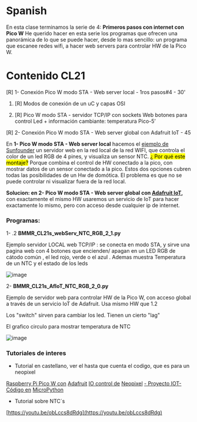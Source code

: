 # Spanish

En esta clase terminamos la serie de 4: **Primeros pasos con internet con Pico W**
He querido hacer en esta serie los programas que ofrecen una panorámica de lo que se puede hacer, desde lo mas sencillo: un programa que escanee redes wifi, a hacer web servers para controlar HW de la Pico W.

# Contenido CL21

[R] 1- Conexión Pico W modo STA - Web server local - 1ros pasos#4 - 30'

1. [R] Modos de conexión de un uC y capas OSI 

2. [R] Pico W modo STA - servidor TCP/IP con sockets Web botones  para control Led + información cambiante: temperatura Pico-5’

[R] 2- Conexión Pico W modo STA - Web server global con Adafruit IoT - 45

En **1- Pico W modo STA - Web server local** hacemos el [ejemplo de Sunfounder](https://docs.sunfounder.com/projects/kepler-kit/en/latest/iotproject/7.web_page.html) un servidor web en la red local de la red WIFI, que controla el color de un led RGB de 4 pines, y visualiza un sensor NTC. 
<mark>¿ Por qué este montaje?</mark> Porque combina el control de HW conectado a la pico, con mostrar datos de un sensor conectado a la pico. Estos dos opciones cubren todas las posibilidades de un Hw de domótica.
El problema es que no se puede controlar ni visualizar fuera de la red local.



**Solucion: en 2- Pico W modo STA - Web server global con [Adafruit IoT](https://io.adafruit.com/),** con exactamente el mismo HW usaremos un servicio de IoT para hacer exactamente lo mismo, pero con acceso desde cualquier ip de internet.



### Programas:

1- .2 **BMMR_CL21s_webServ_NTC_RGB_2_1.py**

Ejemplo servidor LOCAL web TCP/IP : se conecta en modo STA, y sirve una pagina web con 4 botones que encienden/ apagan en un LED RGB de cátodo común , el led rojo, verde o el azul . Ademas muestra Temperatura de un NTC y el estado de los leds

![image](https://github.com/Jcspoza/CMM_Python_uP_PicoW/assets/28370801/a25037b7-baa8-4bf1-8247-837a9643e36f)


2- **BMMR_CL21s_AfIoT_NTC_RGB_2_0.py**

Ejemplo de servidor web para controlar HW de la Pico W, con acceso global a través de un servicio IoT de Adafruit. Usa mismo HW que 1.2

Los "switch" sirven para cambiar los led. Tienen un cierto "lag"

El grafico circulo para mostrar temperatura de NTC

![image](https://github.com/Jcspoza/CMM_Python_uP_PicoW/assets/28370801/f56a19a9-4d4e-4f2b-888c-b24f461d428a)


### Tutoriales de interes

- Tutorial en castellano, ver el hasta que cuenta el codigo, que es para un neopixel

[Raspberry Pi Pico W con](https://youtu.be/Hee9fIwVGFs?si=nDDjqIZfNCCiUJM4) [Adafruit](https://youtu.be/Hee9fIwVGFs?si=nDDjqIZfNCCiUJM4) [IO control de](https://youtu.be/Hee9fIwVGFs?si=nDDjqIZfNCCiUJM4) [Neopixel](https://youtu.be/Hee9fIwVGFs?si=nDDjqIZfNCCiUJM4) [- Proyecto IOT- Código
en](https://youtu.be/Hee9fIwVGFs?si=nDDjqIZfNCCiUJM4) [MicroPython](https://youtu.be/Hee9fIwVGFs?si=nDDjqIZfNCCiUJM4)



- Tutorial sobre NTC´s

[https://youtu.be/obLccs8dRdg](https://youtu.be/obLccs8dRdg)
